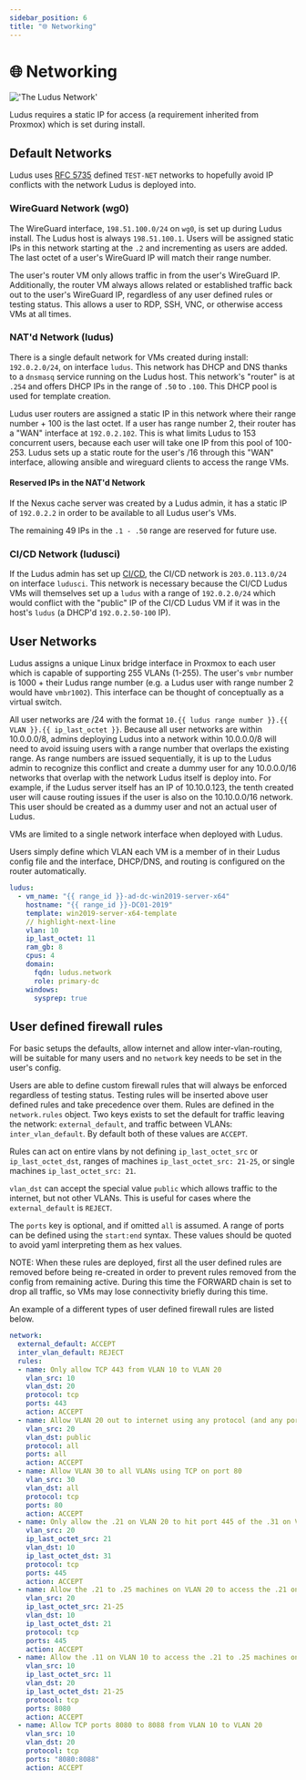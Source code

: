 ```yaml
---
sidebar_position: 6
title: "🌐 Networking"
---
```


# 🌐 Networking

!['The Ludus Network'](/img/network/network.png)

Ludus requires a static IP for access (a requirement inherited from Proxmox) which is set during install.

## Default Networks

Ludus uses [RFC 5735](https://www.rfc-editor.org/rfc/rfc5735#section-4) defined `TEST-NET` networks to hopefully avoid IP conflicts with the network Ludus is deployed into. 

### WireGuard Network (wg0)

The WireGuard interface, `198.51.100.0/24` on `wg0`, is set up during Ludus install. The Ludus host is always `198.51.100.1`. Users will be assigned static IPs in this network starting at the `.2` and incrementing as users are added. The last octet of a user's WireGuard IP will match their range number.

The user's router VM only allows traffic in from the user's WireGuard IP. Additionally, the router VM always allows related or established traffic back out to the user's WireGuard IP, regardless of any user defined rules or testing status. This allows a user to RDP, SSH, VNC, or otherwise access VMs at all times.

### NAT'd Network (ludus)

There is a single default network for VMs created during install: `192.0.2.0/24`, on interface `ludus`. This network has DHCP and DNS thanks to a `dnsmasq` service running on the Ludus host.
This network's "router" is at `.254` and offers DHCP IPs in the range of `.50` to `.100`. This DHCP pool is used for template creation.

Ludus user routers are assigned a static IP in this network where their range number + 100 is the last octet. If a user has range number 2, their router has a "WAN" interface at `192.0.2.102`. This is what limits Ludus to 153 concurrent users, because each user will take one IP from this pool of 100-253. Ludus sets up a static route for the user's /16 through this "WAN" interface, allowing ansible and wireguard clients to access the range VMs.

#### Reserved IPs in the NAT'd Network

If the Nexus cache server was created by a Ludus admin, it has a static IP of `192.0.2.2` in order to be available to all Ludus user's VMs.

The remaining 49 IPs in the `.1 - .50` range are reserved for future use.

### CI/CD Network (ludusci)

If the Ludus admin has set up [CI/CD](cicd), the CI/CD network is `203.0.113.0/24` on interface `ludusci`. This network is necessary because the CI/CD Ludus VMs will themselves set up a `ludus` with a range of `192.0.2.0/24` which would conflict with the "public" IP of the CI/CD Ludus VM if it was in the host's `ludus` (a DHCP'd `192.0.2.50-100` IP).

## User Networks

Ludus assigns a unique Linux bridge interface in Proxmox to each user which is capable of supporting 255 VLANs (1-255). The user's `vmbr` number is 1000 + their Ludus range number (e.g. a Ludus user with range number 2 would have `vmbr1002`).
This interface can be thought of conceptually as a virtual switch.

All user networks are /24 with the format `10.{{ ludus range number }}.{{ VLAN }}.{{ ip_last_octet }}`. Because all user networks are within 10.0.0.0/8, admins deploying Ludus into a network within 10.0.0.0/8 will need to avoid issuing users with a range number that overlaps the existing range. As range numbers are issued sequentially, it is up to the Ludus admin to recognize this conflict and create a dummy user for any 10.0.0.0/16 networks that overlap with the network Ludus itself is deploy into. For example, if the Ludus server itself has an IP of 10.10.0.123, the tenth created user will cause routing issues if the user is also on the 10.10.0.0/16 network. This user should be created as a dummy user and not an actual user of Ludus.

VMs are limited to a single network interface when deployed with Ludus.

Users simply define which VLAN each VM is a member of in their Ludus config file and the interface, DHCP/DNS, and routing is configured on the router automatically. 

```yaml
ludus:
  - vm_name: "{{ range_id }}-ad-dc-win2019-server-x64"
    hostname: "{{ range_id }}-DC01-2019"
    template: win2019-server-x64-template
    // highlight-next-line
    vlan: 10
    ip_last_octet: 11
    ram_gb: 8
    cpus: 4
    domain:
      fqdn: ludus.network
      role: primary-dc
    windows:
      sysprep: true
```

## User defined firewall rules

For basic setups the defaults, allow internet and allow inter-vlan-routing, will be suitable for many users and no `network` key needs to be set in the user's config.

Users are able to define custom firewall rules that will always be enforced regardless of testing status. Testing rules will be inserted above user defined rules and take precedence over them.
Rules are defined in the `network.rules` object.
Two keys exists to set the default for traffic leaving the network: `external_default`, and traffic between VLANs: `inter_vlan_default`. By default both of these values are `ACCEPT`.

Rules can act on entire vlans by not defining `ip_last_octet_src` or `ip_last_octet_dst`, ranges of machines `ip_last_octet_src: 21-25`, or single machines `ip_last_octet_src: 21`.

`vlan_dst` can accept the special value `public` which allows traffic to the internet, but not other VLANs. This is useful for cases where the `external_default` is `REJECT`.

The `ports` key is optional, and if omitted `all` is assumed. A range of ports can be defined using the `start:end` syntax. These values should be quoted to avoid yaml interpreting them as hex values.

NOTE: When these rules are deployed, first all the user defined rules are removed before being re-created in order to prevent rules removed from the config from remaining active. During this time the FORWARD chain is set to drop all traffic, so VMs may lose connectivity briefly during this time.

An example of a different types of user defined firewall rules are listed below.

```yaml
network:
  external_default: ACCEPT
  inter_vlan_default: REJECT
  rules:
  - name: Only allow TCP 443 from VLAN 10 to VLAN 20
    vlan_src: 10
    vlan_dst: 20
    protocol: tcp
    ports: 443
    action: ACCEPT
  - name: Allow VLAN 20 out to internet using any protocol (and any port) - only useful when external_default is set to REJECT
    vlan_src: 20
    vlan_dst: public
    protocol: all
    ports: all
    action: ACCEPT
  - name: Allow VLAN 30 to all VLANs using TCP on port 80
    vlan_src: 30
    vlan_dst: all
    protocol: tcp
    ports: 80
    action: ACCEPT
  - name: Only allow the .21 on VLAN 20 to hit port 445 of the .31 on VLAN 10 using TCP
    vlan_src: 20
    ip_last_octet_src: 21
    vlan_dst: 10
    ip_last_octet_dst: 31
    protocol: tcp
    ports: 445
    action: ACCEPT
  - name: Allow the .21 to .25 machines on VLAN 20 to access the .21 on VLAN 10 using TCP
    vlan_src: 20
    ip_last_octet_src: 21-25
    vlan_dst: 10
    ip_last_octet_dst: 21
    protocol: tcp
    ports: 445
    action: ACCEPT
  - name: Allow the .11 on VLAN 10 to access the .21 to .25 machines on VLAN 20 using TCP port 8080
    vlan_src: 10
    ip_last_octet_src: 11
    vlan_dst: 20
    ip_last_octet_dst: 21-25
    protocol: tcp
    ports: 8080
    action: ACCEPT
  - name: Allow TCP ports 8080 to 8088 from VLAN 10 to VLAN 20
    vlan_src: 10
    vlan_dst: 20
    protocol: tcp
    ports: "8080:8088"
    action: ACCEPT
```